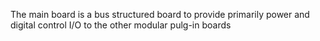 The main board is a bus structured board to provide primarily power and digital control I/O to the other modular pulg-in boards
